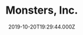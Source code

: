 ---
title: "Monsters, Inc."
year: 2001
date: 2019-10-20T19:29:44.000Z
permalink: /almanac/movies/2019-10-20-monsters-inc/index.html
rating: 3
tmdbid: 585
---